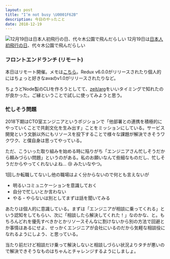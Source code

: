 ```yaml
---
layout: post
title: "I’m not busy \U0001F62B"
description: 今日のやったこと
date: 2018-12-19
---
```


![12月19日は[日本人初飛行の日](http://www.nnh.to/12/19.html)、代々木公園で飛んだらしい](https://cdn-images-1.medium.com/max/800/1*2v0utWukR-FNlopmvRy78A.png)
12月19日は[日本人初飛行の日](http://www.nnh.to/12/19.html)、代々木公園で飛んだらしい

### フロントエンドランチ (リモート)

本日はリモート開催。メモは[こちら](https://scrapbox.io/mediba/%E3%83%95%E3%83%AD%E3%83%B3%E3%83%88%E3%82%A8%E3%83%B3%E3%83%89%E3%83%A9%E3%83%B3%E3%83%81_28)。Redux v6.0.0がリリースされたり個人的にはちょっと好きなavaのv1.0がリリースされたりなど。

ちょうどNode製のCLIを作ろうとしてて、[zeit/arg](https://github.com/zeit/arg)をいいタイミングで知れたのが良かった。ご縁ということで試しに使ってみようと思う。

### 忙しそう問題

2018下期はCTO室エンジニアというポジションで「他部署との連携を積極的にやっていくことで共創文化を生み出す」ことをミッションにしている。サービス開発という文脈以外にもリソースを投下することで様々な課題が解決できそうワクワク、と僕自身は思ってやっている。

ただ、こういった取り組みを始める時に陥りがち「エンジニアさん忙しそうだから頼みづらい問題」というのがある。私のお願いなんて些細なものだし、忙しそうだからやってくれないよね… 😢 みたいなやつ。

1回しか転職してないし他の職場はよく分からないので何とも言えないが

*   明るいコミュニケーションを意識しておく
*   自分で忙しいとか言わない
*   やる・やらないは別としてまずは話を聞いてみる

あたりは個人的に意識している。まずは「エンジニアが相談に乗ってくれる」という認知をしてもらい、次に「相談したら解決してくれた！」なのかな、と。もちろんどれを優先すべきかとかリソースそんなに割けないから別の方法で回避とか事情はあるにせよ、せっかくエンジニアが会社にいるのだから気軽な相談役になれるようにしよう、と思っている。

当たり前だけど相談だけ乗って解決しないと相談しづらい状況よりタチが悪いので解決できそうなものはちゃんとチャレンジするようにしましょ。
